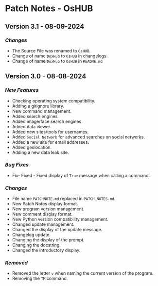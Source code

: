 # **Patch Notes - OsHUB**
## **Version 3.1 - 08-09-2024**
### *Changes*
- The Source File was renamed to `OsHUB`.
- Change of name `DoxHub` to `OsHUB` in changelogs.
- Change of name `DoxHub` to `OsHUB` in `README.md`


## **Version 3.0 - 08-08-2024**
### *New Features*
- Checking operating system compatibility.
- Adding a gitignore library.
- New command management.
- Added search engines.
- Added image/face search engines.
- Added data viewer.
- Added new sites/tools for usernames.
- Added `Social Network` for advanced searches on social networks.
- Added a new site for email addresses.
- Added geolocation.
- Adding a new data leak site.

### *Bug Fixes*
- Fix- Fixed - Fixed display of `True` message when calling a command.

### *Changes*
- File name `PATCHNOTE.md` replaced in `PATCH_NOTES.md`.
- New Patch Notes display format.
- New program version management.
- New comment display format.
- New Python version compatibility management.
- Changed update management.
- Changed the display of the update message.
- Changelog update.
- Changing the display of the prompt.
- Changing the docstring.
- Changed the introductory display.

### *Removed*
- Removed the letter `v` when naming the current version of the program.
- Removing the `TM` command.